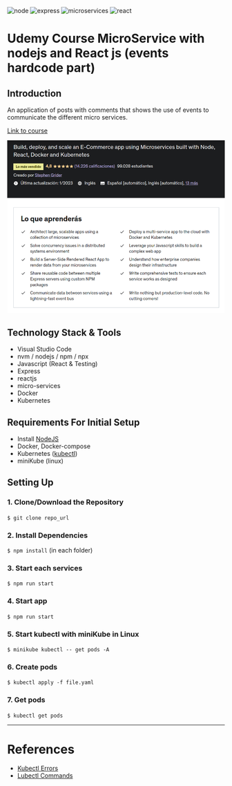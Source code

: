![node](https://img.shields.io/badge/node.js-informational?style=flat&logo=node.js&logoColor=white&color=6aa6f8)
![express](https://img.shields.io/badge/express-informational?style=flat&logo=express&logoColor=white&color=6aa6f8)
![microservices](https://img.shields.io/badge/microservices-informational?style=flat&logo=microservices&logoColor=white&color=6aa6f8)
![react](https://img.shields.io/badge/react-informational?style=flat&logo=react&logoColor=white&color=6aa6f8)

# Udemy Course MicroService with nodejs and React js (events hardcode part)

## Introduction

An application of posts with comments that shows the use of events to communicate the different micro services.

[Link to course](https://www.udemy.com/course/microservices-with-node-js-and-react/)

![course image](./.doc/images/course.png)

## Technology Stack & Tools

- Visual Studio Code
- nvm / nodejs / npm / npx
- Javascript (React & Testing)
- Express
- reactjs
- micro-services
- Docker
- Kubernetes

## Requirements For Initial Setup

- Install [NodeJS](https://nodejs.org/)
- Docker, Docker-compose
- Kubernetes ([kubectl](https://kubernetes.io/docs/tasks/tools/install-kubectl-linux/))
- miniKube (linux)

## Setting Up
### 1. Clone/Download the Repository
`$ git clone repo_url`

### 2. Install Dependencies
`$ npm install` (in each folder)

### 3. Start each services

  `$ npm run start`

### 4. Start app

  `$ npm run start`

### 5. Start kubectl with miniKube in Linux

  `$ minikube kubectl -- get pods -A`

### 6. Create pods

  `$ kubectl apply -f file.yaml`

### 7. Get pods

  `$ kubectl get pods`
  
---

# References

- [Kubectl Errors](./.doc/knowErrors/kubectl-errors.md)
- [Lubectl Commands](./.doc/kubectl-commands.md)

